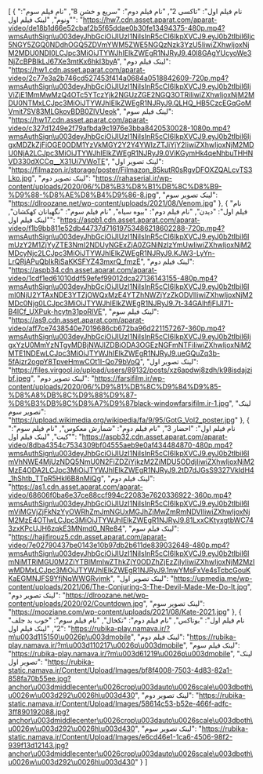[
  {
    "نام فیلم اول": "تاکسی 2",
    "نام فیلم دوم": "سریع و خشن 8",
    "نام فیلم سوم": "ونوم",
    "لینک فیلم اول": "https://hw7.cdn.asset.aparat.com/aparat-video/de18b1d66e52cbaf2b5f65ddae0b30fe13494375-480p.mp4?wmsAuthSign\u003deyJhbGciOiJIUzI1NiIsInR5cCI6IkpXVCJ9.eyJ0b2tlbiI6Ijc5NGY5ZGQ0NDdhOGQ5ZDVmYWM5ZWE5NGQzNzk3YzU5IiwiZXhwIjoxNjM2MDU0NDI0LCJpc3MiOiJTYWJhIElkZWEgR1NJRyJ9.40l8GAgYUcyoWe3NjZcBPBlkLJ67Xe3mtKx6hkI3byA",
    "لینک فیلم دوم": "https://hw1.cdn.asset.aparat.com/aparat-video/2c77e3a2b746cd527453f414a0684a0518842609-720p.mp4?wmsAuthSign\u003deyJhbGciOiJIUzI1NiIsInR5cCI6IkpXVCJ9.eyJ0b2tlbiI6IjViZjE1MmMwMzQ4OTc5YTczYjk2NGUzZGE2NGQ3OTRiIiwiZXhwIjoxNjM2MDU0NTMxLCJpc3MiOiJTYWJhIElkZWEgR1NJRyJ9.QLHQ_HB5CzcEGqGoMVmit7SV83MLGkovBDB0ZlVUeok",
    "لینک فیلم سوم": "https://hw17.cdn.asset.aparat.com/aparat-video/c327d1249e2f79afbda9c1976e3bba8420530028-1080p.mp4?wmsAuthSign\u003deyJhbGciOiJIUzI1NiIsInR5cCI6IkpXVCJ9.eyJ0b2tlbiI6IjgxMDZkZjFiOGE0ODM1YzVkMGY2Y2Y4YWIzZTJiYjY2IiwiZXhwIjoxNjM2MDU0NjA2LCJpc3MiOiJTYWJhIElkZWEgR1NJRyJ9.0ViKGymHk4qeNhbuTHHNVD330dXCCq__X31Ui7VWoTE",
    "لینک تصویر اول": "https://filmazon.ir/storage/poster/Filmazon_85kutR0sRgvDFOXZQALcvTS3Lko.jpg",
    "لینک تصویر دوم": "https://rahaserial.ir/wp-content/uploads/2020/06/%D8%B3%D8%B1%DB%8C%D8%B9-%D9%88-%D8%AE%D8%B4%D9%86-8.jpg",
    "لینک تصویر سوم": "https://dlroozane.net/wp-content/uploads/2021/08/Venom.jpg"
  },
  {
    "نام فیلم اول": "دیدن",
    "نام فیلم دوم": "بیوه سیاه",
    "نام فیلم سوم": "نگهبانان کهکشان",
    "لینک فیلم اول": "https://aspb1.cdn.asset.aparat.com/aparat-video/f1b9bb811e52db44737d71619753486218602288-720p.mp4?wmsAuthSign\u003deyJhbGciOiJIUzI1NiIsInR5cCI6IkpXVCJ9.eyJ0b2tlbiI6ImUzY2M1ZjYyZTE3NmI2NDUyNGExZjA0ZGNiNzIzYmUwIiwiZXhwIjoxNjM2MDcyNjc2LCJpc3MiOiJTYWJhIElkZWEgR1NJRyJ9.KJW3-LyYn-LrQRjAPuQbIkRiSaKKSFYZ43mxrQ_fmzE",
    "لینک فیلم دوم": "https://aspb34.cdn.asset.aparat.com/aparat-video/1cdf1ed61010ddf59efef99012dca27136143155-480p.mp4?wmsAuthSign\u003deyJhbGciOiJIUzI1NiIsInR5cCI6IkpXVCJ9.eyJ0b2tlbiI6ImI0NjU2YTAxNDE3YTZjOWQxMzE4YTZhNWZjYzZkODVlIiwiZXhwIjoxNjM2MDc0Njg0LCJpc3MiOiJTYWJhIElkZWEgR1NJRyJ9.7t-34GAlhfjFIJI71-B4lCf_UXPuk-hcytn31poRlVE",
    "لینک فیلم سوم": "https://as9.cdn.asset.aparat.com/aparat-video/aff7ce7438540e7019686cb672ba96d221157267-360p.mp4?wmsAuthSign\u003deyJhbGciOiJIUzI1NiIsInR5cCI6IkpXVCJ9.eyJ0b2tlbiI6IjgxYzU0MmYzNTgyMDBjNWJlZDBiODA3OGEzNGFmNTFiIiwiZXhwIjoxNjM2MTE1NDEwLCJpc3MiOiJTYWJhIElkZWEgR1NJRyJ9.ueGQuZq3b-5fAjzr2ogpY8TpveHmwCOt1I-Qo79bVoQ",
    "لینک تصویر اول": "https://files.virgool.io/upload/users/89132/posts/xz6apdwj8zdh/k98isdajzibf.jpeg",
    "لینک تصویر دوم": "https://farsifilm.ir/wp-content/uploads/2020/06/%D9%81%DB%8C%D9%84%D9%85-%D8%A8%DB%8C%D9%88%D9%87-%D8%B3%DB%8C%D8%A7%D9%87black-windowfarsifilm.ir-1.jpg",
    "لینک تصویر سوم": "https://upload.wikimedia.org/wikipedia/fa/9/95/GotG_Vol2_poster.jpg"
  },
  {
    "نام فیلم اول": "احضار 3",
    "نام فیلم دوم": "شمارش معکوس",
    "نام فیلم سوم": "کیت",
    "لینک فیلم اول": "https://aspb32.cdn.asset.aparat.com/aparat-video/8dba4354c7534309bf04555aeb9e0af434484870-480p.mp4?wmsAuthSign\u003deyJhbGciOiJIUzI1NiIsInR5cCI6IkpXVCJ9.eyJ0b2tlbiI6ImVhNWE4MjUzNDQ5NmU0N2FiZDZiYjkzM2ZiMDU5ODdjIiwiZXhwIjoxNjM2MzE4ODA2LCJpc3MiOiJTYWJhIElkZWEgR1NJRyJ9.2tD7dJGsS9327VkIdH4_1hShtb_TTpR5Hkl6B8nMiQg",
    "لینک فیلم دوم": "https://as1.cdn.asset.aparat.com/aparat-video/68606f0ba6e37ce88ccf994c22083e7620336922-360p.mp4?wmsAuthSign\u003deyJhbGciOiJIUzI1NiIsInR5cCI6IkpXVCJ9.eyJ0b2tlbiI6ImViMGVjZjFkNzYyOWRhZmJmNGUxMGJhZjMwZmRmNDVlIiwiZXhwIjoxNjM2MzE4OTIwLCJpc3MiOiJTYWJhIElkZWEgR1NJRyJ9.81LxxCKtyxgtbWC743zxKPcUJH6zqkE3MNmd0_NRe84",
    "لینک فیلم سوم": "https://hajifirouz5.cdn.asset.aparat.com/aparat-video/7e02790437be0143e10b97db2b611de839032648-480p.mp4?wmsAuthSign\u003deyJhbGciOiJIUzI1NiIsInR5cCI6IkpXVCJ9.eyJ0b2tlbiI6ImNiMTRiMGU0M2ZiYTBlMmIwZThkZjY0ODZhZjEzZjIyIiwiZXhwIjoxNjM2MzIwMDMxLCJpc3MiOiJTYWJhIElkZWEgR1NJRyJ9.1nwYMsFxVe4sTcbcGouKKaEGMNJFS9YfjNqWWGRvjmk",
    "لینک تصویر اول": "https://upmedia.me/wp-content/uploads/2021/06/The-Conjuring-3-The-Devil-Made-Me-Do-It.jpg",
    "لینک تصویر دوم": "https://dlroozane.net/wp-content/uploads/2020/02/Countdown.jpg",
    "لینک تصویر سوم": "https://mooziane.com/wp-content/uploads/2021/08/Kate-2021.jpg"
  },
  {
    "نام فیلم اول": "بوتاکس",
    "نام فیلم دوم": "تکخال",
    "نام فیلم سوم": "خوب بد جلف 2",
    "لینک فیلم اول": "https://rubika-play.namava.ir/?m\u003d115150\u0026p\u003dmobile",
    "لینک فیلم دوم": "https://rubika-play.namava.ir/?m\u003d110217\u0026p\u003dmobile",
    "لینک فیلم سوم": "https://rubika-play.namava.ir/?m\u003d61219\u0026p\u003dmobile",
    "لینک تصویر اول": "https://rubika-static.namava.ir/Content/Upload/Images/bf8f4008-7503-4d83-82a1-858fa70b55ee.jpg?anchor\u003dmiddlecenter\u0026crop\u003dauto\u0026scale\u003dboth\u0026w\u003d292\u0026h\u003d430",
    "لینک تصویر دوم": "https://rubika-static.namava.ir/Content/Upload/Images/58614c53-b52e-466f-adfc-3ff890192088.jpg?anchor\u003dmiddlecenter\u0026crop\u003dauto\u0026scale\u003dboth\u0026w\u003d292\u0026h\u003d430",
    "لینک تصویر سوم": "https://rubika-static.namava.ir/Content/Upload/Images/e6cd46e1-1ca6-4506-98f2-939f13d12143.jpg?anchor\u003dmiddlecenter\u0026crop\u003dauto\u0026scale\u003dboth\u0026w\u003d292\u0026h\u003d430"
  }
]
